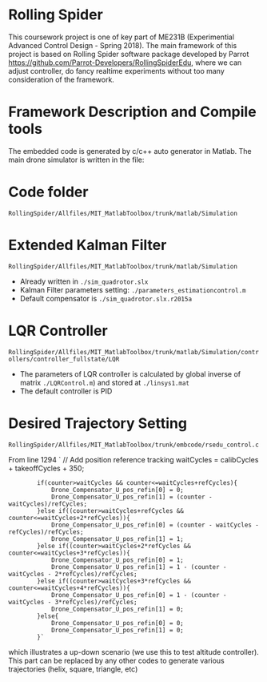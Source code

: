 # Rolling Spider

This coursework project is one of key part of ME231B (Experimential Advanced Control Design - Spring 2018). The main framework of this project is based on Rolling Spider software package developed by Parrot <https://github.com/Parrot-Developers/RollingSpiderEdu>, where we can adjust controller, do fancy realtime experiments without too many consideration of the framework. 

# Framework Description and Compile tools
The embedded code is generated by c/c++ auto generator in Matlab. The main drone simulator is written in the file:

# Code folder 
`RollingSpider/Allfiles/MIT_MatlabToolbox/trunk/matlab/Simulation`

# Extended Kalman Filter
`RollingSpider/Allfiles/MIT_MatlabToolbox/trunk/matlab/Simulation`
- Already written in `./sim_quadrotor.slx`
- Kalman Filter parameters setting: `./parameters_estimationcontrol.m`
- Default compensator is `./sim_quadrotor.slx.r2015a`

# LQR Controller 
`RollingSpider/Allfiles/MIT_MatlabToolbox/trunk/matlab/Simulation/controllers/controller_fullstate/LQR`
- The parameters of LQR controller is calculated by global inverse of matrix `./LQRControl.m`)
and stored at `./linsys1.mat`
- The default controller is PID

# Desired Trajectory Setting
`RollingSpider/Allfiles/MIT_MatlabToolbox/trunk/embcode/rsedu_control.c`

From line 1294
`           // Add position reference tracking
            waitCycles = calibCycles + takeoffCycles + 350;

            if(counter>waitCycles && counter<=waitCycles+refCycles){
            	Drone_Compensator_U_pos_refin[0] = 0;
            	Drone_Compensator_U_pos_refin[1] = (counter - waitCycles)/refCycles;
            }else if((counter>waitCycles+refCycles && counter<=waitCycles+2*refCycles)){
            	Drone_Compensator_U_pos_refin[0] = (counter - waitCycles - refCycles)/refCycles;
            	Drone_Compensator_U_pos_refin[1] = 1;
            }else if((counter>waitCycles+2*refCycles && counter<=waitCycles+3*refCycles)){
            	Drone_Compensator_U_pos_refin[0] = 1;
            	Drone_Compensator_U_pos_refin[1] = 1 - (counter - waitCycles - 2*refCycles)/refCycles;
            }else if((counter>waitCycles+3*refCycles && counter<=waitCycles+4*refCycles)){
            	Drone_Compensator_U_pos_refin[0] = 1 - (counter - waitCycles - 3*refCycles)/refCycles;
            	Drone_Compensator_U_pos_refin[1] = 0;
            }else{
            	Drone_Compensator_U_pos_refin[0] = 0;
            	Drone_Compensator_U_pos_refin[1] = 0;
            }`
which illustrates a up-down scenario (we use this to test altitude controller). This part can be replaced by any other codes to generate various trajectories (helix, square, triangle, etc)
